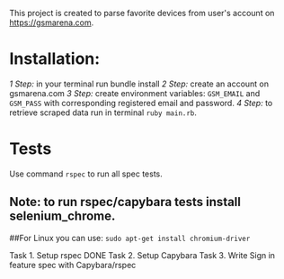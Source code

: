 This project is created to parse favorite devices from user's account on https://gsmarena.com.

# Installation:
*1 Step:* in your terminal run bundle install
*2 Step:* create an account on gsmarena.com
*3 Step:* create environment variables: `GSM_EMAIL` and `GSM_PASS` with corresponding
        registered email and password.
*4 Step:* to retrieve scraped data run in terminal `ruby main.rb`.

# Tests
Use  command `rspec` to run all spec tests.
## **Note:** to run rspec/capybara tests install selenium_chrome.
##For Linux you can use:
`sudo apt-get install chromium-driver`



Task 1. Setup rspec DONE
Task 2. Setup Capybara
Task 3. Write Sign in feature spec with Capybara/rspec

